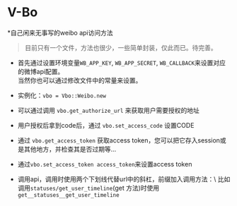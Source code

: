 # V-Bo
*自己闲来无事写的weibo api访问方法

> 目前只有一个文件，方法也很少，一些简单封装，仅此而已。待完善。

- 首先通过设置环境变量`WB_APP_KEY`, `WB_APP_SECRET`, `WB_CALLBACK`来设置对应的微博api配置。\
当然你也可以通过修改文件中的常量来设置。

- 实例化：`vbo = Vbo::Weibo.new`
- 可以通过调用 `vbo.get_authorize_url` 来获取用户需要授权的地址
- 用户授权后拿到code后，通过 `vbo.set_access_code` 设置CODE
- 通过 `vbo.get_access_token` 获取access token，您可以把它存入session或是其他地方，并检查其是否过期等...
- 通过`vbo.set_access_token access_token`来设置access token
- 调用api，调用时使用两个下划线代替url中的斜杠，前缀加入调用方法：\ 
比如调用`statuses/get_user_timeline`(get 方法)时使用`get__statuses__get_user_timeline`
